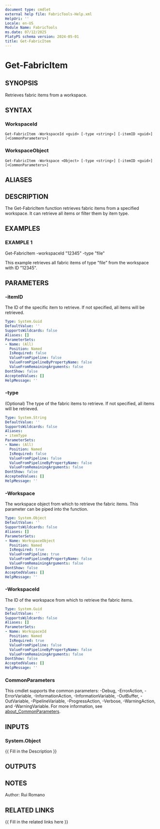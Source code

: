 ```yaml
---
document type: cmdlet
external help file: FabricTools-Help.xml
HelpUri: ''
Locale: en-US
Module Name: FabricTools
ms.date: 07/12/2025
PlatyPS schema version: 2024-05-01
title: Get-FabricItem
---
```


# Get-FabricItem

## SYNOPSIS

Retrieves fabric items from a workspace.

## SYNTAX

### WorkspaceId

```
Get-FabricItem -WorkspaceId <guid> [-type <string>] [-itemID <guid>] [<CommonParameters>]
```

### WorkspaceObject

```
Get-FabricItem -Workspace <Object> [-type <string>] [-itemID <guid>] [<CommonParameters>]
```

## ALIASES

## DESCRIPTION

The Get-FabricItem function retrieves fabric items from a specified workspace.
It can retrieve all items or filter them by item type.

## EXAMPLES

### EXAMPLE 1

Get-FabricItem -workspaceId "12345" -type "file"

This example retrieves all fabric items of type "file" from the workspace with ID "12345".

## PARAMETERS

### -itemID

The ID of the specific item to retrieve.
If not specified, all items will be retrieved.

```yaml
Type: System.Guid
DefaultValue: ''
SupportsWildcards: false
Aliases: []
ParameterSets:
- Name: (All)
  Position: Named
  IsRequired: false
  ValueFromPipeline: false
  ValueFromPipelineByPropertyName: false
  ValueFromRemainingArguments: false
DontShow: false
AcceptedValues: []
HelpMessage: ''
```

### -type

(Optional) The type of the fabric items to retrieve.
If not specified, all items will be retrieved.

```yaml
Type: System.String
DefaultValue: ''
SupportsWildcards: false
Aliases:
- itemType
ParameterSets:
- Name: (All)
  Position: Named
  IsRequired: false
  ValueFromPipeline: false
  ValueFromPipelineByPropertyName: false
  ValueFromRemainingArguments: false
DontShow: false
AcceptedValues: []
HelpMessage: ''
```

### -Workspace

The workspace object from which to retrieve the fabric items.
This parameter can be piped into the function.

```yaml
Type: System.Object
DefaultValue: ''
SupportsWildcards: false
Aliases: []
ParameterSets:
- Name: WorkspaceObject
  Position: Named
  IsRequired: true
  ValueFromPipeline: true
  ValueFromPipelineByPropertyName: false
  ValueFromRemainingArguments: false
DontShow: false
AcceptedValues: []
HelpMessage: ''
```

### -WorkspaceId

The ID of the workspace from which to retrieve the fabric items.

```yaml
Type: System.Guid
DefaultValue: ''
SupportsWildcards: false
Aliases: []
ParameterSets:
- Name: WorkspaceId
  Position: Named
  IsRequired: true
  ValueFromPipeline: false
  ValueFromPipelineByPropertyName: false
  ValueFromRemainingArguments: false
DontShow: false
AcceptedValues: []
HelpMessage: ''
```

### CommonParameters

This cmdlet supports the common parameters: -Debug, -ErrorAction, -ErrorVariable,
-InformationAction, -InformationVariable, -OutBuffer, -OutVariable, -PipelineVariable,
-ProgressAction, -Verbose, -WarningAction, and -WarningVariable. For more information, see
[about_CommonParameters](https://go.microsoft.com/fwlink/?LinkID=113216).

## INPUTS

### System.Object

{{ Fill in the Description }}

## OUTPUTS

## NOTES

Author: Rui Romano

## RELATED LINKS

{{ Fill in the related links here }}

